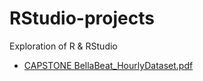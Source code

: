 # RStudio-projects
Exploration of R &amp; RStudio

* [CAPSTONE BellaBeat_HourlyDataset.pdf](https://github.com/tumassi/RStudio-projects/blob/2056edd09f8202c9daf08b5f5737434d95fc55a2/BellaBeat_HourlyDataset.pdf)

